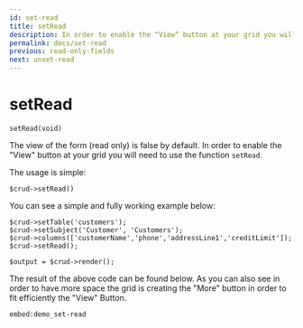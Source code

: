 ```yaml
---
id: set-read
title: setRead
description: In order to enable the “View” button at your grid you will need to use the function setRead. The view of the form (read only) is false by default.
permalink: docs/set-read
previous: read-only-fields
next: unset-read
---
```


# setRead

<pre><code class="language-php">setRead(void)</code></pre>
The view of the form (read only) is false by default. In order to enable the "View" button at your grid you will need to use the function <code>setRead</code>. 

The usage is simple:
<pre><code class="language-php">$crud->setRead()</code></pre>

You can see a simple and fully working example below:
<pre><code class="language-php">$crud->setTable('customers');
$crud->setSubject('Customer', 'Customers');
$crud->columns(['customerName','phone','addressLine1','creditLimit']);
$crud->setRead();

$output = $crud->render();</code></pre>

The result of the above code can be found below. As you can also see in order to have more space the grid is creating the "More" button in order to fit efficiently the "View" Button.

`embed:demo_set-read`